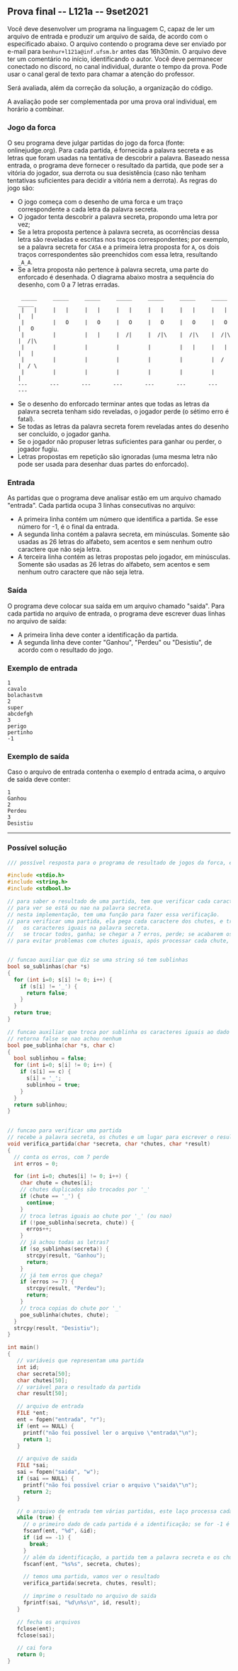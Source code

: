 ## Prova final -- L121a -- 9set2021

Você deve desenvolver um programa na linguagem C, capaz de ler um arquivo de entrada e produzir um arquivo de saída, de acordo com o especificado abaixo.
O arquivo contendo o programa deve ser enviado por e-mail para `benhur+l121a@inf.ufsm.br` antes das 16h30min.
O arquivo deve ter um comentário no início, identificando o autor.
Você deve permanecer conectado no discord, no canal individual, durante o tempo da prova.
Pode usar o canal geral de texto para chamar a atenção do professor.

Será avaliada, além da correção da solução, a organização do código.

A avaliação pode ser complementada por uma prova oral individual, em horário a combinar.

### Jogo da forca

O seu programa deve julgar partidas do jogo da forca (fonte: onlinejudge.org).
Para cada partida, é fornecida a palavra secreta e as letras que foram usadas na tentativa de descobrir a palavra. Baseado nessa entrada, o programa deve fornecer o resultado da partida, que pode ser a vitória do jogador, sua derrota ou sua desistência (caso não tenham tentativas suficientes para decidir a vitória nem a derrota).
As regras do jogo são:

- O jogo começa com o desenho de uma forca e um traço correspondente a cada letra da palavra secreta.
- O jogador tenta descobrir a palavra secreta, propondo uma letra por vez;
- Se a letra proposta pertence à palavra secreta, as ocorrências dessa letra são reveladas e escritas nos traços correspondentes; por exemplo, se a palavra secreta for `CASA` e a primeira letra proposta for `A`, os dois traços correspondentes são preenchidos com essa letra, resultando `_A_A`.
- Se a letra proposta não pertence à palavra secreta, uma parte do enforcado é desenhada. O diagrama abaixo mostra a sequência do desenho, com 0 a 7 letras erradas.
   ```
    _____     _____     _____     _____     _____     _____     _____     _____    
    |   |     |   |     |   |     |   |     |   |     |   |     |   |     |   |    
    |         |   O     |   O     |   O     |   O     |   O     |   O     |   O    
    |         |         |   |     |  /|     |  /|\    |  /|\    |  /|\    |  /|\   
    |         |         |         |         |         |   |     |   |     |   |    
    |         |         |         |         |         |         |  /      |  / \   
    |         |         |         |         |         |         |         |        
   ---       ---       ---       ---       ---       ---       ---       ---       
   ```
- Se o desenho do enforcado terminar antes que todas as letras da palavra secreta tenham sido reveladas, o jogador perde (o sétimo erro é fatal).
- Se todas as letras da palavra secreta forem reveladas antes do desenho ser concluído, o jogador ganha.
- Se o jogador não propuser letras suficientes para ganhar ou perder, o jogador fugiu.
- Letras propostas em repetição são ignoradas (uma mesma letra não pode ser usada para desenhar duas partes do enforcado).

### Entrada

As partidas que o programa deve analisar estão em um arquivo chamado "entrada".
Cada partida ocupa 3 linhas consecutivas no arquivo:

- A primeira linha contém um número que identifica a partida. Se esse número for -1, é o final da entrada.
- A segunda linha contém a palavra secreta, em minúsculas. Somente são usadas as 26 letras do alfabeto, sem acentos e sem nenhum outro caractere que não seja letra.
- A terceira linha contém as letras propostas pelo jogador, em minúsculas. Somente são usadas as 26 letras do alfabeto, sem acentos e sem nenhum outro caractere que não seja letra.

### Saída

O programa deve colocar sua saída em um arquivo chamado "saida". Para cada partida no arquivo de entrada, o programa deve escrever duas linhas no arquivo de saída:

- A primeira linha deve conter a identificação da partida.
- A segunda linha deve conter "Ganhou", "Perdeu" ou "Desistiu", de acordo com o resultado do jogo.

### Exemplo de entrada

```
1
cavalo
bolachastvm
2
super
abcdefgh
3
perigo
pertinho
-1
```

### Exemplo de saída

Caso o arquivo de entrada contenha o exemplo d entrada acima, o arquivo de saída deve conter:
```
1
Ganhou
2
Perdeu
3
Desistiu
```


* * *

### Possível solução

```c
/// possível resposta para o programa de resultado de jogos da forca, exame em l121a

#include <stdio.h>
#include <string.h>
#include <stdbool.h>

// para saber o resultado de uma partida, tem que verificar cada caractere chutado,
// para ver se está ou nao na palavra secreta.
// nesta implementação, tem uma função para fazer essa verificação.
// para verificar uma partida, ela pega cada caractere dos chutes, e troca por '_' 
//   os caracteres iguais na palavra secreta.
//   se trocar todos, ganha; se chegar a 7 erros, perde; se acabarem os caracteres, desistiu
// para evitar problemas com chutes iguais, após processar cada chute, elimina os repetidos


// funcao auxiliar que diz se uma string só tem sublinhas
bool so_sublinhas(char *s)
{
  for (int i=0; s[i] != 0; i++) {
    if (s[i] != '_') {
      return false;
    }
  }
  return true;
}

// funcao auxiliar que troca por sublinha os caracteres iguais ao dado
// retorna false se nao achou nenhum
bool poe_sublinha(char *s, char c)
{
  bool sublinhou = false;
  for (int i=0; s[i] != 0; i++) {
    if (s[i] == c) {
      s[i] = '_';
      sublinhou = true;
    }
  }
  return sublinhou;
}
  

// funcao para verificar uma partida
// recebe a palavra secreta, os chutes e um lugar para escrever o resultado
void verifica_partida(char *secreta, char *chutes, char *result)
{
  // conta os erros, com 7 perde
  int erros = 0;

  for (int i=0; chutes[i] != 0; i++) {
    char chute = chutes[i];
    // chutes duplicados são trocados por '_'
    if (chute == '_') {
      continue;
    }
    // troca letras iguais ao chute por '_' (ou nao)
    if (!poe_sublinha(secreta, chute)) {
      erros++;
    }
    // já achou todas as letras?
    if (so_sublinhas(secreta)) {
      strcpy(result, "Ganhou");
      return;
    }
    // já tem erros que chega?
    if (erros >= 7) {
      strcpy(result, "Perdeu");
      return;
    }
    // troca copias do chute por '_'
    poe_sublinha(chutes, chute);
  }
  strcpy(result, "Desistiu");
}

int main()
{
   // variáveis que representam uma partida
   int id;
   char secreta[50];
   char chutes[50];
   // variável para o resultado da partida
   char result[50];

   // arquivo de entrada
   FILE *ent;
   ent = fopen("entrada", "r");
   if (ent == NULL) {
     printf("não foi possível ler o arquivo \"entrada\"\n");
     return 1;
   }

   // arquivo de saida
   FILE *sai;
   sai = fopen("saida", "w");
   if (sai == NULL) {
     printf("não foi possível criar o arquivo \"saida\"\n");
     return 2;
   }

   // o arquivo de entrada tem várias partidas, este laço processa cada uma
   while (true) {
     // o primeiro dado de cada partida é a identificação; se for -1 é o fim.
     fscanf(ent, "%d", &id);
     if (id == -1) {
       break;
     }
     // além da identificação, a partida tem a palavra secreta e os chutes, duas strings
     fscanf(ent, "%s%s", secreta, chutes);

     // temos uma partida, vamos ver o resultado
     verifica_partida(secreta, chutes, result);

     // imprime o resultado no arquivo de saida
     fprintf(sai, "%d\n%s\n", id, result);
   }

   // fecha os arquivos
   fclose(ent);
   fclose(sai);

   // cai fora
   return 0;
}
```
